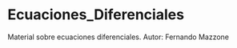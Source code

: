 Ecuaciones_Diferenciales
========================

Material sobre ecuaciones diferenciales. Autor: Fernando Mazzone
